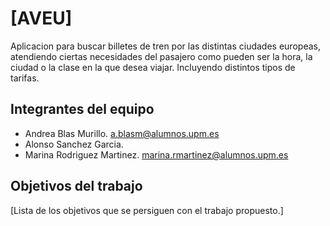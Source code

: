# [AVEU]
Aplicacion para buscar billetes de tren por las distintas ciudades europeas, atendiendo ciertas necesidades del pasajero como pueden ser la hora, la ciudad o la clase en la que desea viajar. Incluyendo distintos tipos de tarifas.


## Integrantes del equipo

- Andrea Blas Murillo. a.blasm@alumnos.upm.es
- Alonso Sanchez Garcia.
- Marina Rodriguez Martinez. marina.rmartinez@alumnos.upm.es


## Objetivos del trabajo

[Lista de los objetivos que se persiguen con el trabajo propuesto.]
